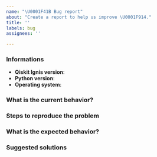 ```yaml
---
name: "\U0001F41B Bug report"
about: "Create a report to help us improve \U0001F914."
title: ''
labels: bug
assignees: ''

---
```


<!-- ⚠️ If you do not respect this template, your issue will be closed -->
<!-- ⚠️ Make sure to browse the opened and closed issues -->

### Informations

- **Qiskit Ignis version**:
- **Python version**:
- **Operating system**:

### What is the current behavior?



### Steps to reproduce the problem



### What is the expected behavior?



### Suggested solutions
